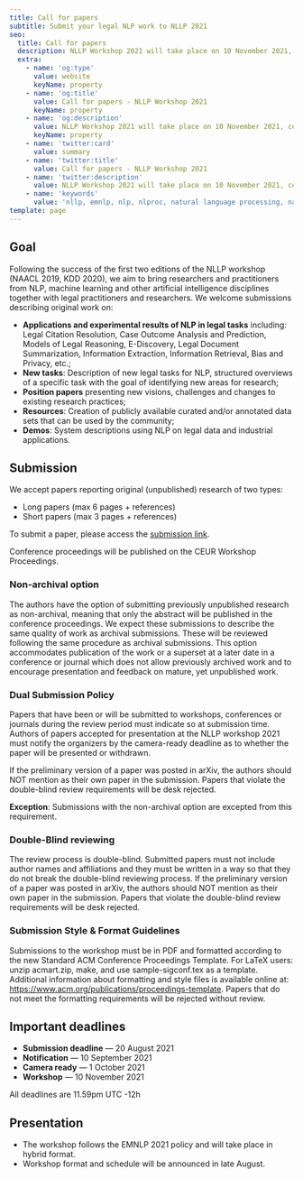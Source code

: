 ```yaml
---
title: Call for papers
subtitle: Submit your legal NLP work to NLLP 2021
seo:
  title: Call for papers
  description: NLLP Workshop 2021 will take place on 10 November 2021, co-located with EMNLP 2021. The program committee, the speakers and the official program will be updated soon.
  extra:
    - name: 'og:type'
      value: website
      keyName: property
    - name: 'og:title'
      value: Call for papers - NLLP Workshop 2021
      keyName: property
    - name: 'og:description'
      value: NLLP Workshop 2021 will take place on 10 November 2021, co-located with EMNLP 2021. The program committee, the speakers and the official program will be updated soon.
      keyName: property
    - name: 'twitter:card'
      value: summary
    - name: 'twitter:title'
      value: Call for papers - NLLP Workshop 2021
    - name: 'twitter:description'
      value: NLLP Workshop 2021 will take place on 10 November 2021, co-located with EMNLP 2021. The program committee, the speakers and the official program will be updated soon.
    - name: 'keywords'
      value: 'nllp, emnlp, nlp, nlproc, natural language processing, natural legal language processing, legal text, legal domain language'
template: page
---
```


## Goal

Following the success of the first two editions of the NLLP workshop (NAACL 2019, KDD 2020), we aim to bring researchers and practitioners from NLP, machine learning and other artificial intelligence disciplines together with legal practitioners and researchers. We welcome submissions describing original work on:

- **Applications and experimental results of NLP in legal tasks** including: Legal Citation Resolution, Case Outcome Analysis and Prediction, Models of Legal Reasoning, E-Discovery, Legal Document Summarization, Information Extraction, Information Retrieval, Bias and Privacy, etc.;
- **New tasks**: Description of new legal tasks for NLP, structured overviews of a specific task with the goal of identifying new areas for research;
- **Position papers** presenting new visions, challenges and changes to existing research practices;
- **Resources**: Creation of publicly available curated and/or annotated data sets that can be used by the community;
- **Demos**: System descriptions using NLP on legal data and industrial applications.

## Submission

We accept papers reporting original (unpublished) research of two types:
- Long papers (max 6 pages + references)
- Short papers (max 3 pages + references)

To submit a paper, please access the [submission link]().

Conference proceedings will be published on the CEUR Workshop Proceedings.

### Non-archival option

The authors have the option of submitting previously unpublished research as non-archival, meaning that only the abstract will be published in the conference proceedings. We expect these submissions to describe the same quality of work as archival submissions. These will be reviewed following the same procedure as archival submissions. This option accommodates publication of the work or a superset at a later date in a conference or journal which does not allow previously archived work and to encourage presentation and feedback on mature, yet unpublished work.

### Dual Submission Policy

Papers that have been or will be submitted to workshops, conferences or journals during the review period must indicate so at submission time. Authors of papers accepted for presentation at the NLLP workshop 2021 must notify the organizers by the camera-ready deadline as to whether the paper will be presented or withdrawn.

If the preliminary version of a paper was posted in arXiv, the authors should NOT mention as their own paper in the submission. Papers that violate the double-blind review requirements will be desk rejected. 

**Exception**: Submissions with the non-archival option are excepted from this requirement. 

### Double-Blind reviewing

The review process is double-blind. Submitted papers must not include author names and affiliations and they must be written in a way so that they do not break the double-blind reviewing process. If the preliminary version of a paper was posted in arXiv, the authors should NOT mention as their own paper in the submission. Papers that violate the double-blind review requirements will be desk rejected.

### Submission Style & Format Guidelines

Submissions to the workshop must be in PDF and formatted according to the new Standard ACM Conference Proceedings Template. For LaTeX users: unzip acmart.zip, make, and use sample-sigconf.tex as a template.
Additional information about formatting and style files is available online at: https://www.acm.org/publications/proceedings-template.
Papers that do not meet the formatting requirements will be rejected without review.


## Important deadlines

- **Submission deadline** ― 20 August 2021
- **Notification** ― 10 September 2021
- **Camera ready** ― 1 October 2021
- **Workshop** ― 10 November 2021

All deadlines are 11.59pm UTC -12h

## Presentation

- The workshop follows the EMNLP 2021 policy and will take place in hybrid format.
- Workshop format and schedule will be announced in late August.